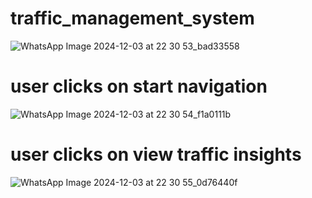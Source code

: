  traffic_management_system
 =========================
 

![WhatsApp Image 2024-12-03 at 22 30 53_bad33558](https://github.com/user-attachments/assets/e26c48a2-7ff8-4180-8bff-d2de5b8020da)

user clicks on start navigation
===============================


![WhatsApp Image 2024-12-03 at 22 30 54_f1a0111b](https://github.com/user-attachments/assets/fc7ae30d-c9ba-4d8e-8392-4364acd7ff28)

user clicks on view traffic insights
====================================



![WhatsApp Image 2024-12-03 at 22 30 55_0d76440f](https://github.com/user-attachments/assets/c218de8f-b6d2-4e97-9288-55422a14db1c)


